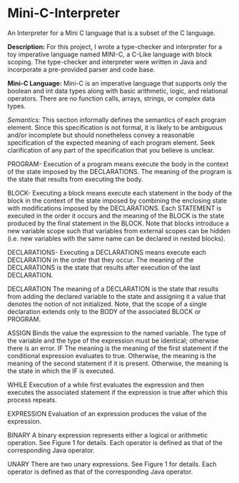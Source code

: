 # Mini-C-Interpreter
An Interpreter for a Mini C language that is a subset of the C language.

**Description:**
For this project, I wrote a type-checker and interpreter for a toy imperative language named MINI-C, a C-Like language with block scoping. The type-checker and
interpreter were written in Java and incorporate a pre-provided parser and code base.

**Mini-C Language:**
Mini-C is an imperative language that supports only the boolean and int data types along with basic arithmetic, logic, and relational operators. There are no function
calls, arrays, strings, or complex data types.

_Semantics:_
This section informally defines the semantics of each program element. Since this specification is not formal, it is likely to be ambiguous and/or incomplete but 
should nonetheless convey a reasonable specification of the expected meaning of each program element. Seek clarification of any part of the specification that you 
believe is unclear.

PROGRAM-
Execution of a program means execute the body in the context of the state imposed by the DECLARATIONS. The meaning of the program is the state that results from 
executing the body.

BLOCK-
Executing a block means execute each statement in the body of the block in the context of the state imposed by combining the enclosing state with modifications imposed 
by the DECLARATIONS. Each STATEMENT is executed in the order it occurs and the meaning of the BLOCK is the state produced by the final statement in the BLOCK. Note 
that blocks introduce a new variable scope such that variables from external scopes can be hidden (i.e. new variables with the same name can be declared in nested 
blocks).

DECLARATIONS-
Executing a DECLARATIONS means execute each DECLARATION in the order that they occur. The meaning of the DECLARATIONS is the state that results after execution of the 
last DECLARATION.

DECLARATION
The meaning of a DECLARATION is the state that results from adding the declared variable to the state and assigning it a value that denotes the notion of not 
initialized. Note, that the scope of a single declaration extends only to the BODY of the associated BLOCK or PROGRAM.

ASSIGN
Binds the value the expression to the named variable. The type of the variable and the type of the expression must be identical; otherwise there is an error.
IF
The meaning is the meaning of the first statement if the conditional expression evaluates to true. Otherwise, the meaning is the meaning of the second statement if it 
is present. Otherwise, the meaning is the state in which the IF is executed.

WHILE
Execution of a while first evaluates the expression and then executes the associated statement if the expression is true after which this process repeats.

EXPRESSION
Evaluation of an expression produces the value of the expression.

BINARY
A binary expression represents either a logical or arithmetic operation. See Figure 1 for details. Each operator is defined as that of the corresponding Java operator.

UNARY
There are two unary expressions. See Figure 1 for details. Each operator is defined as that of the corresponding Java operator.

